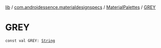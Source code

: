 [lib](../../index.md) / [com.androidessence.materialdesignspecs](../index.md) / [MaterialPalettes](index.md) / [GREY](./-g-r-e-y.md)

# GREY

`const val GREY: `[`String`](https://kotlinlang.org/api/latest/jvm/stdlib/kotlin/-string/index.html)